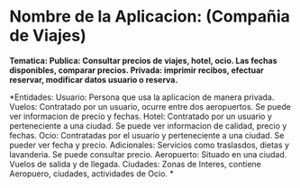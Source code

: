 # Nombre de la Aplicacion: (Compañia de Viajes)

**Tematica: Publica: Consultar precios de viajes, hotel, ocio. Las fechas disponibles, comparar precios. Privada: imprimir recibos, efectuar reservar, modificar datos usuario o reserva.**

*Entidades: Usuario: Persona que usa la aplicacion de manera privada.
            Vuelos: Contratado por un usuario, ocurre entre dos aeropuertos. Se puede ver informacion de precio y fechas.
            Hotel: Contratado por un usuario y perteneciente a una ciudad. Se puede ver informacion de calidad,  precio y fechas.
            Ocio: Contratadas por el usuario y perteneciente a una ciudad. Se pueder ver fecha y precio.
            Adicionales: Servicios como traslasdos, dietas y lavanderia. Se puede consultar precio.
            Aeropuerto: Situado en una ciudad. Vuelos de salida y de llegada. 
            Ciudades: Zonas de Interes, contiene Aeropuero, ciudades, actividades de Ocio. 
            *

